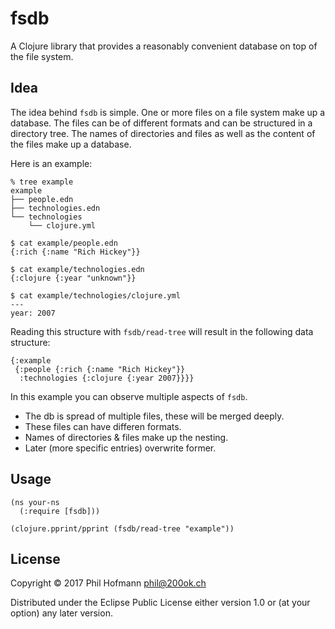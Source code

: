 # fsdb

A Clojure library that provides a reasonably convenient database on
top of the file system.


## Idea

The idea behind `fsdb` is simple. One or more files on a file system
make up a database. The files can be of different formats and can be
structured in a directory tree. The names of directories and files as
well as the content of the files make up a database.

Here is an example:

```
% tree example
example
├── people.edn
├── technologies.edn
└── technologies
    └── clojure.yml

$ cat example/people.edn
{:rich {:name "Rich Hickey"}}

$ cat example/technologies.edn
{:clojure {:year "unknown"}}

$ cat example/technologies/clojure.yml
---
year: 2007
```

Reading this structure with `fsdb/read-tree` will result in the
following data structure:

```
{:example
 {:people {:rich {:name "Rich Hickey"}}
  :technologies {:clojure {:year 2007}}}}
```

In this example you can observe multiple aspects of `fsdb`.

* The db is spread of multiple files, these will be merged deeply.
* These files can have differen formats.
* Names of directories & files make up the nesting.
* Later (more specific entries) overwrite former.


## Usage

```
(ns your-ns
  (:require [fsdb]))

(clojure.pprint/pprint (fsdb/read-tree "example"))
```

## License

Copyright © 2017 Phil Hofmann <phil@200ok.ch>

Distributed under the Eclipse Public License either version 1.0 or (at
your option) any later version.
